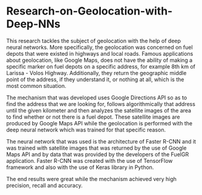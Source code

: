 # Research-on-Geolocation-with-Deep-NNs
This research tackles the subject of geolocation with the help of deep neural networks. More specifically, the geolocation was concerned on fuel depots that were existed 
in highways and local roads. Famous applications about geolocation, like Google Maps, does not have the ability of making a specific marker on fuel depots on a specific 
address, for example 8th km of Larissa - Volos Highway. Additionally, they return the geographic middle point of the address, if they understand it, or nothing at all, 
which is the most common situation.

The mechanism that was developed uses Google Directions API so as to find the address that we are looking for, follows algorithmically that address until the given 
kilometer and then analyzes the satellite images of the area to find whether or not there is a fuel depot. These satellite images are produced by Google Maps API while 
the geolocation is performed with the deep neural network which was trained for that specific reason.

The neural network that was used is the architecture of Faster R-CNN and it was trained with satellite images that was returned by the use of Google Maps API and by data 
that was provided by the developers of the FuelGR application. Faster R-CNN was created with the use of TensorFlow framework and also with the use of Keras library in 
Python.

The end results were great while the mechanism achieved very high precision, recall and accuracy.
